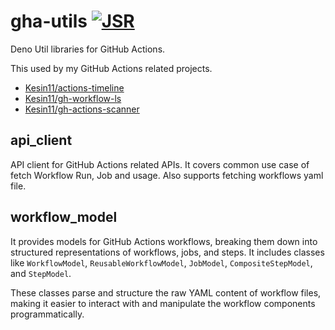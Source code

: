 # gha-utils [![JSR](https://jsr.io/badges/@kesin11/gha-utils)](https://jsr.io/@kesin11/gha-utils)

Deno Util libraries for GitHub Actions.

This used by my GitHub Actions related projects.

- [Kesin11/actions-timeline](https://github.com/Kesin11/actions-timeline)
- [Kesin11/gh-workflow-ls](https://github.com/Kesin11/gh-workflow-ls)
- [Kesin11/gh-actions-scanner](https://github.com/Kesin11/gh-actions-scanner)

## api_client

API client for GitHub Actions related APIs. It covers common use case of fetch Workflow Run, Job and usage. Also supports fetching workflows yaml file.

## workflow_model

It provides models for GitHub Actions workflows, breaking them down into structured representations of workflows, jobs, and steps. It includes classes like `WorkflowModel`, `ReusableWorkflowModel`, `JobModel`, `CompositeStepModel`, and `StepModel`.

These classes parse and structure the raw YAML content of workflow files, making it easier to interact with and manipulate the workflow components programmatically.

